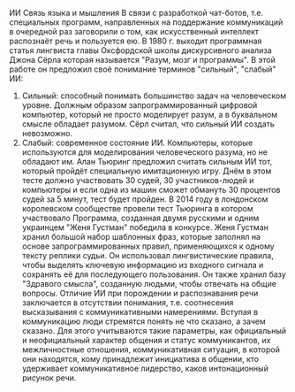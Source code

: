 ИИ
Связь языка и мышления
В связи с разработкой чат-ботов, т.е. специальных программ, направленных на поддержание коммуникаций в очередной раз заговорили о том, как искусственный интеллект распознаёт речь и пользуется ею.
В 1980 г. выходит программная статья лингвиста главы Оксфордской школы дискурсивного анализа Джона Сёрла которая называется "Разум, мозг и программы". В этой работе он предложил своё понимание терминов "сильный", "слабый"
ИИ:
1) Сильный: cпособный понимать большинство задач на человеческом уровне. Должным образом запрограммированный цифровой компьютер, который не просто моделирует разум, а в буквальном смысле обладает разумом. Сёрл считал, что сильный ИИ создать невозможно.
2) Слабый: cовременное состояние ИИ. Компьютеры, которые используются для моделирования человеческого разума, но не обладают им. 
Алан Тьюринг предложил считать сильным ИИ тот, который пройдёт специальную имитационную игру. Днём в этом тесте должно участвовать 30 судей, 30 участников-людей и компьютеры и если одна из машин сможет обмануть 30 процентов судей за 5 минут, тест будет пройден. В 2014 году в лондонском королевском сообществе провели тест Тьюринга в котором участвовало 
Программа, созданная двумя русскими и одним украинцем "Женя Густман" победила в конкурсе.
Женя Густман хранил большой набор шаблонных фраз, которые заполнял на основе запрограммированных правил, применяющихся к одному тексту реплики судьи. Он использовал лингвистические правила, чтобы выделять ключевую информацию из входного сигнала и сохранять её для последующего пользования. Он также хранил базу "Здравого смысла", созданную людьми, чтобы отвечать на общие вопросы. Отличие ИИ при порождении и распознавания речи заключается в отсутствии понимания, т.е. соотнесения высказывания с коммуникативными намерениями. Вступая в коммуникацию люди стремятся понять не что сказано, а зачем сказано. Для этого учитываются такие параметры, как официальный и неофициальный характер общения и статус коммуникантов, их межличностные отношения, коммуникативная ситуация, в которой они находятся, кому принадлежит инициатива в общении, кто удерживает коммуникативное лидерство, каков интонационный рисунок речи. 